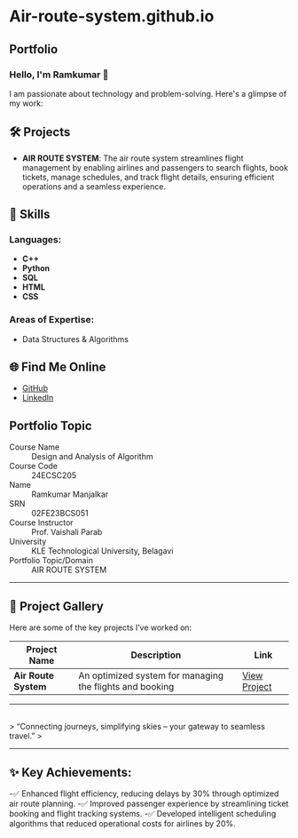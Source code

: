 # Air-route-system.github.io
## Portfolio

### Hello, I'm Ramkumar 👋

I am passionate about technology and problem-solving. Here's a glimpse of my work:

## 🛠️ Projects
- **AIR ROUTE SYSTEM**: The air route system streamlines flight management by enabling airlines and passengers to search flights, book tickets, manage schedules, and track flight details, ensuring efficient operations and a seamless experience.

## 🚀 Skills
### **Languages:**
- **C++**  
- **Python**    
- **SQL**
- **HTML**
- **CSS**

### **Areas of Expertise:**
- Data Structures & Algorithms
  
## 🌐 Find Me Online
- [GitHub](https://github.com/Ramkumar056)
- [LinkedIn](https://linkedin.com/in/your-linkedin-profile)

## Portfolio Topic

<dl>
<dt>Course Name</dt>
<dd>Design and Analysis of Algorithm</dd>
<dt>Course Code</dt>
<dd>24ECSC205</dd>
<dt>Name</dt>
<dd>Ramkumar Manjalkar</dd>
<dt>SRN</dt>
<dd>02FE23BCS051</dd>
<dt>Course Instructor</dt>
<dd>Prof. Vaishali Parab</dd>
<dt>University</dt>
<dd>KLE Technological University, Belagavi</dd>
<dt>Portfolio Topic/Domain</dt>
<dd>AIR ROUTE SYSTEM</dd>
</dl>

---

## 📸 Project Gallery

Here are some of the key projects I’ve worked on:

| Project Name         | Description                                                | Link                                   |
| -------------------  | -------------------------------------------------------    | -------------------------------------- |
| **Air Route System** | An optimized system for managing the flights and booking  | [View Project](https://example.com)     |

---

<br> 
> “Connecting journeys, simplifying skies – your gateway to seamless travel.” 
>

---

## ✨ Key Achievements:
-✅ Enhanced flight efficiency, reducing delays by 30% through optimized air route planning.
-✅ Improved passenger experience by streamlining ticket booking and flight tracking systems.
-✅ Developed intelligent scheduling algorithms that reduced operational costs for airlines by 20%.
